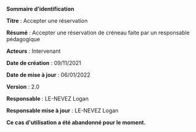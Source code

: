 **Sommaire d’identification**

  **Titre** : Accepter une réservation

  **Résumé** : Accepter une réservation de créneau faite par un responsable pédagogique

  **Acteurs** : Intervenant

  **Date de création** : 09/11/2021

  **Date de mise à jour**  : 06/01/2022

  **Version** : 2.0

  **Responsable** : LE-NEVEZ Logan

  **Responsable mise à jour** : LE-NEVEZ Logan


**Ce cas d'utilisation a été abandonné pour le moment.**
